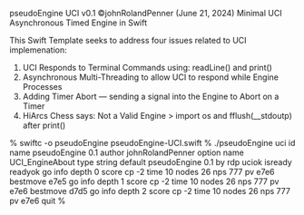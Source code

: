 pseudoEngine UCI v0.1 ©johnRolandPenner (June 21, 2024)
Minimal UCI Asynchronous Timed Engine in Swift
 
This Swift Template seeks to address four issues related to UCI implemenation: 
1) UCI Responds to Terminal Commands using: readLine() and print()
2) Asynchronous Multi-Threading to allow UCI to respond while Engine Processes
3) Adding Timer Abort — sending a signal into the Engine to Abort on a Timer
4) HiArcs Chess says: Not a Valid Engine > import os and fflush(__stdoutp) after print()

% swiftc -o pseudoEngine pseudoEngine-UCI.swift
% ./pseudoEngine
uci
id name pseudoEngine 0.1
author johnRolandPenner
option name UCI_EngineAbout type string default pseudoEngine 0.1 by rdp
uciok
isready
readyok
go
info depth 0 score cp -2 time 10 nodes 26 nps 777 pv e7e6
bestmove e7e5
go
info depth 1 score cp -2 time 10 nodes 26 nps 777 pv e7e6
bestmove d7d5
go
info depth 2 score cp -2 time 10 nodes 26 nps 777 pv e7e6
quit
% 
